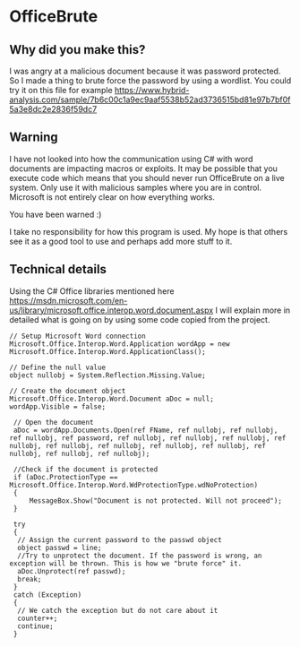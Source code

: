 OfficeBrute
====================

Why did you make this?
---------------------
I was angry at a malicious document because it was password protected. So I made a thing to brute force the password by using a wordlist.  You could try it on this file for example
https://www.hybrid-analysis.com/sample/7b6c00c1a9ec9aaf5538b52ad3736515bd81e97b7bf0f5a3e8dc2e2836f59dc7

## Warning

I have not looked into how the communication using C# with word documents are impacting macros or exploits. It may be possible that you execute code which means that you should never run OfficeBrute on a live system. Only use it with malicious samples where you are in control. Microsoft is not entirely clear on how everything works.

You have been warned :)

I take no responsibility for how this program is used. My hope is that others see it as a good tool to use and perhaps add more stuff to it.

## Technical details
Using the C# Office libraries mentioned here https://msdn.microsoft.com/en-us/library/microsoft.office.interop.word.document.aspx
I will explain more in detailed what is going on by using some code copied from the project. 

````
// Setup Microsoft Word connection
Microsoft.Office.Interop.Word.Application wordApp = new Microsoft.Office.Interop.Word.ApplicationClass();

// Define the null value
object nullobj = System.Reflection.Missing.Value;

// Create the document object
Microsoft.Office.Interop.Word.Document aDoc = null;
wordApp.Visible = false;

 // Open the document
 aDoc = wordApp.Documents.Open(ref FName, ref nullobj, ref nullobj, ref nullobj, ref password, ref nullobj, ref nullobj, ref nullobj, ref nullobj, ref nullobj, ref nullobj, ref nullobj, ref nullobj, ref nullobj, ref nullobj, ref nullobj);

 //Check if the document is protected
 if (aDoc.ProtectionType == Microsoft.Office.Interop.Word.WdProtectionType.wdNoProtection)
 {
     MessageBox.Show("Document is not protected. Will not proceed");
 }

 try
 {
  // Assign the current password to the passwd object
  object passwd = line;
  //Try to unprotect the document. If the password is wrong, an exception will be thrown. This is how we "brute force" it.
  aDoc.Unprotect(ref passwd);
  break;
 }
 catch (Exception)
 {
  // We catch the exception but do not care about it
  counter++;
  continue;
 }

````

